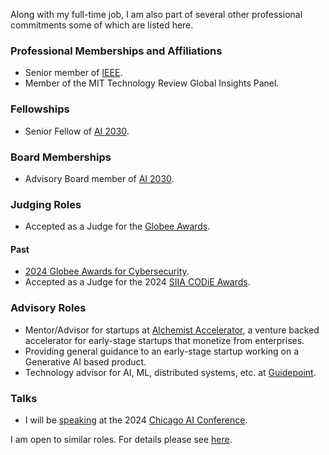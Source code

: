 Along with my full-time job, I am also part of several other professional commitments some of which are listed here.

### Professional Memberships and Affiliations

- Senior member of [IEEE](https://www.ieee.org).
- Member of the MIT Technology Review Global Insights Panel.

### Fellowships

- Senior Fellow of [AI 2030](https://www.ai2030.org/).

### Board Memberships

- Advisory Board member of [AI 2030](https://www.ai2030.org/).

### Judging Roles

- Accepted as a Judge for the [Globee Awards](https://globeeawards.com).

#### Past

- [2024 Globee Awards for Cybersecurity](https://credential.globeeawards.com/d85bdcc4-c13a-4dcd-9639-d034eb124cc7).
- Accepted as a Judge for the 2024 [SIIA CODiE Awards](https://siia.net/codie/).

### Advisory Roles

- Mentor/Advisor for startups at [Alchemist Accelerator](https://www.alchemistaccelerator.com), a venture backed accelerator for early-stage startups that monetize from enterprises.
- Providing general guidance to an early-stage startup working on a Generative AI based product.
- Technology advisor for AI, ML, distributed systems, etc. at [Guidepoint](https://www.guidepoint.com).

### Talks

- I will be [speaking](https://www.ai2030.org/team) at the 2024 [Chicago AI Conference](https://www.ai2030.org/2023-ai-conference).

I am open to similar roles. For details please see [here](/about/services/).

